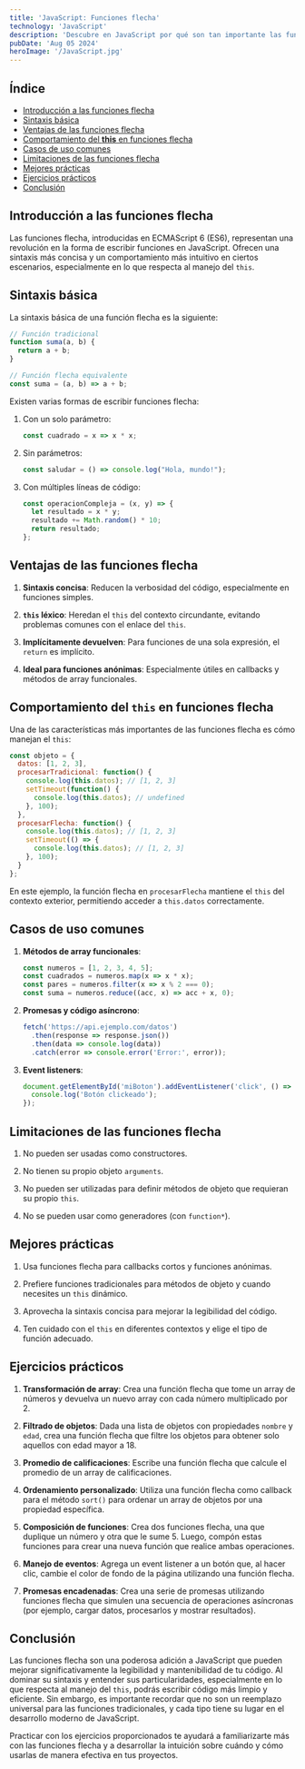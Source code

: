 ```yaml
---
title: 'JavaScript: Funciones flecha'
technology: 'JavaScript'
description: 'Descubre en JavaScript por qué son tan importante las funciones flecha'
pubDate: 'Aug 05 2024'
heroImage: '/JavaScript.jpg'
---
```

## Índice
- [Introducción a las funciones flecha](#introducción-a-las-funciones-flecha)
- [Sintaxis básica](#sintaxis-básica)
- [Ventajas de las funciones flecha](#ventajas-de-las-funciones-flecha)
- [Comportamiento del **this** en funciones flecha](#comportamiento-del-this-en-funciones-flecha)
- [Casos de uso comunes](#casos-de-uso-comunes)
- [Limitaciones de las funciones flecha](#limitaciones-de-las-funciones-flecha)
- [Mejores prácticas](#mejores-prácticas)
- [Ejercicios prácticos](#ejercicios-prácticos)
- [Conclusión](#conclusión)

## Introducción a las funciones flecha
Las funciones flecha, introducidas en ECMAScript 6 (ES6), representan una revolución en la forma de escribir funciones en JavaScript. Ofrecen una sintaxis más concisa y un comportamiento más intuitivo en ciertos escenarios, especialmente en lo que respecta al manejo del `this`.

## Sintaxis básica
La sintaxis básica de una función flecha es la siguiente:

```javascript
// Función tradicional
function suma(a, b) {
  return a + b;
}

// Función flecha equivalente
const suma = (a, b) => a + b;
```

Existen varias formas de escribir funciones flecha:

1. Con un solo parámetro:
   ```javascript
   const cuadrado = x => x * x;
   ```

2. Sin parámetros:
   ```javascript
   const saludar = () => console.log("Hola, mundo!");
   ```

3. Con múltiples líneas de código:
   ```javascript
   const operacionCompleja = (x, y) => {
     let resultado = x * y;
     resultado += Math.random() * 10;
     return resultado;
   };
   ```

## Ventajas de las funciones flecha
1. **Sintaxis concisa**: Reducen la verbosidad del código, especialmente en funciones simples.

2. **`this` léxico**: Heredan el `this` del contexto circundante, evitando problemas comunes con el enlace del `this`.

3. **Implícitamente devuelven**: Para funciones de una sola expresión, el `return` es implícito.

4. **Ideal para funciones anónimas**: Especialmente útiles en callbacks y métodos de array funcionales.

## Comportamiento del `this` en funciones flecha
Una de las características más importantes de las funciones flecha es cómo manejan el `this`:

```javascript
const objeto = {
  datos: [1, 2, 3],
  procesarTradicional: function() {
    console.log(this.datos); // [1, 2, 3]
    setTimeout(function() {
      console.log(this.datos); // undefined
    }, 100);
  },
  procesarFlecha: function() {
    console.log(this.datos); // [1, 2, 3]
    setTimeout(() => {
      console.log(this.datos); // [1, 2, 3]
    }, 100);
  }
};
```

En este ejemplo, la función flecha en `procesarFlecha` mantiene el `this` del contexto exterior, permitiendo acceder a `this.datos` correctamente.

## Casos de uso comunes
1. **Métodos de array funcionales**:
   ```javascript
   const numeros = [1, 2, 3, 4, 5];
   const cuadrados = numeros.map(x => x * x);
   const pares = numeros.filter(x => x % 2 === 0);
   const suma = numeros.reduce((acc, x) => acc + x, 0);
   ```

2. **Promesas y código asíncrono**:
   ```javascript
   fetch('https://api.ejemplo.com/datos')
     .then(response => response.json())
     .then(data => console.log(data))
     .catch(error => console.error('Error:', error));
   ```

3. **Event listeners**:
   ```javascript
   document.getElementById('miBoton').addEventListener('click', () => {
     console.log('Botón clickeado');
   });
   ```

## Limitaciones de las funciones flecha
1. No pueden ser usadas como constructores.

2. No tienen su propio objeto `arguments`.

3. No pueden ser utilizadas para definir métodos de objeto que requieran su propio `this`.

4. No se pueden usar como generadores (con `function*`).

## Mejores prácticas
1. Usa funciones flecha para callbacks cortos y funciones anónimas.

2. Prefiere funciones tradicionales para métodos de objeto y cuando necesites un `this` dinámico.

3. Aprovecha la sintaxis concisa para mejorar la legibilidad del código.

4. Ten cuidado con el `this` en diferentes contextos y elige el tipo de función adecuado.

## Ejercicios prácticos
1. **Transformación de array**: Crea una función flecha que tome un array de números y devuelva un nuevo array con cada número multiplicado por 2.

2. **Filtrado de objetos**: Dada una lista de objetos con propiedades `nombre` y `edad`, crea una función flecha que filtre los objetos para obtener solo aquellos con edad mayor a 18.

3. **Promedio de calificaciones**: Escribe una función flecha que calcule el promedio de un array de calificaciones.

4. **Ordenamiento personalizado**: Utiliza una función flecha como callback para el método `sort()` para ordenar un array de objetos por una propiedad específica.

5. **Composición de funciones**: Crea dos funciones flecha, una que duplique un número y otra que le sume 5. Luego, compón estas funciones para crear una nueva función que realice ambas operaciones.

6. **Manejo de eventos**: Agrega un event listener a un botón que, al hacer clic, cambie el color de fondo de la página utilizando una función flecha.

7. **Promesas encadenadas**: Crea una serie de promesas utilizando funciones flecha que simulen una secuencia de operaciones asíncronas (por ejemplo, cargar datos, procesarlos y mostrar resultados).

## Conclusión
Las funciones flecha son una poderosa adición a JavaScript que pueden mejorar significativamente la legibilidad y mantenibilidad de tu código. Al dominar su sintaxis y entender sus particularidades, especialmente en lo que respecta al manejo del `this`, podrás escribir código más limpio y eficiente. Sin embargo, es importante recordar que no son un reemplazo universal para las funciones tradicionales, y cada tipo tiene su lugar en el desarrollo moderno de JavaScript.

Practicar con los ejercicios proporcionados te ayudará a familiarizarte más con las funciones flecha y a desarrollar la intuición sobre cuándo y cómo usarlas de manera efectiva en tus proyectos.